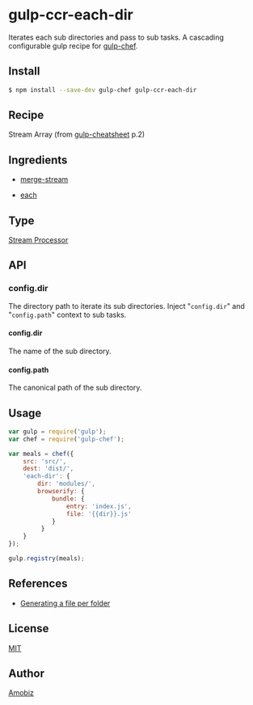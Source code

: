 # gulp-ccr-each-dir

Iterates each sub directories and pass to sub tasks. A cascading configurable gulp recipe for [gulp-chef](https://github.com/gulp-cookery/gulp-chef).

## Install

``` bash
$ npm install --save-dev gulp-chef gulp-ccr-each-dir
```

## Recipe

Stream Array (from [gulp-cheatsheet](https://github.com/osscafe/gulp-cheatsheet) p.2)

## Ingredients

* [merge-stream](https://github.com/grncdr/merge-stream)

* [each](https://github.com/gulp-cookery/gulp-ccr-each)

## Type

[Stream Processor](https://github.com/gulp-cookery/gulp-chef#writing-stream-processor)

## API

### config.dir

The directory path to iterate its sub directories. Inject "`config.dir`" and "`config.path`" context to sub tasks.

#### config.dir

The name of the sub directory.

#### config.path

The canonical path of the sub directory.

## Usage

``` javascript
var gulp = require('gulp');
var chef = require('gulp-chef');

var meals = chef({
    src: 'src/',
    dest: 'dist/',
    'each-dir': {
        dir: 'modules/',
        browserify: {
            bundle: {
                entry: 'index.js',
                file: '{{dir}}.js'
            }
         }
    }
});

gulp.registry(meals);
```

## References

* [Generating a file per folder](https://github.com/gulpjs/gulp/blob/master/docs/recipes/running-task-steps-per-folder.md)

## License
[MIT](https://opensource.org/licenses/MIT)

## Author
[Amobiz](https://github.com/amobiz)
